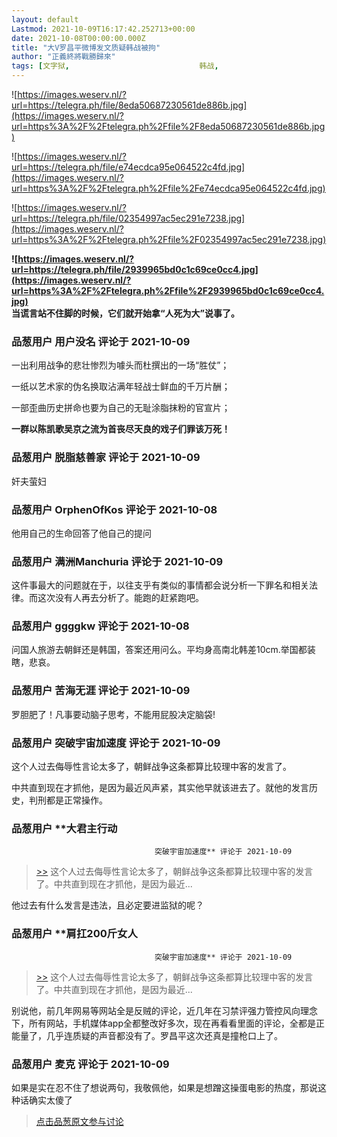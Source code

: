 ```yaml
---
layout: default
Lastmod: 2021-10-09T16:17:42.252713+00:00
date: 2021-10-08T00:00:00.000Z
title: "大V罗昌平微博发文质疑韩战被拘"
author: "正義終將戰勝歸來"
tags: [文字狱,								韩战,								长津湖]
---
```


![https://images.weserv.nl/?url=https://telegra.ph/file/8eda50687230561de886b.jpg](https://images.weserv.nl/?url=https%3A%2F%2Ftelegra.ph%2Ffile%2F8eda50687230561de886b.jpg)  
  
![https://images.weserv.nl/?url=https://telegra.ph/file/e74ecdca95e064522c4fd.jpg](https://images.weserv.nl/?url=https%3A%2F%2Ftelegra.ph%2Ffile%2Fe74ecdca95e064522c4fd.jpg)  
  
![https://images.weserv.nl/?url=https://telegra.ph/file/02354997ac5ec291e7238.jpg](https://images.weserv.nl/?url=https%3A%2F%2Ftelegra.ph%2Ffile%2F02354997ac5ec291e7238.jpg)  
  
**![https://images.weserv.nl/?url=https://telegra.ph/file/2939965bd0c1c69ce0cc4.jpg](https://images.weserv.nl/?url=https%3A%2F%2Ftelegra.ph%2Ffile%2F2939965bd0c1c69ce0cc4.jpg)**  
**当谎言站不住脚的时候，它们就开始拿“人死为大”说事了。**

            
### 品葱用户 **用户没名** 评论于 2021-10-09
        
一出利用战争的悲壮惨烈为噱头而杜撰出的一场“胜仗”；  
  
一纸以艺术家的伪名换取沾满年轻战士鲜血的千万片酬；  
  
一部歪曲历史拼命也要为自己的无耻涂脂抹粉的官宣片；  
  
**一群以陈凯歌吴京之流为首丧尽天良的戏子们罪该万死！**
        


            
### 品葱用户 **脱脂慈善家** 评论于 2021-10-09
        
奸夫萤妇
        


            
### 品葱用户 **OrphenOfKos** 评论于 2021-10-08
        
他用自己的生命回答了他自己的提问
        


            
### 品葱用户 **满洲Manchuria** 评论于 2021-10-09
        
这件事最大的问题就在于，以往支乎有类似的事情都会说分析一下罪名和相关法律。而这次没有人再去分析了。能跑的赶紧跑吧。
        


            
### 品葱用户 **ggggkw** 评论于 2021-10-08
        
问国人旅游去朝鲜还是韩国，答案还用问么。平均身高南北韩差10cm.举国都装瞎，悲哀。
        


            
### 品葱用户 **苦海无涯** 评论于 2021-10-09
        
罗胆肥了！凡事要动脑子思考，不能用屁股决定脑袋!
        


            
### 品葱用户 **突破宇宙加速度** 评论于 2021-10-09
        
这个人过去侮辱性言论太多了，朝鲜战争这条都算比较理中客的发言了。  
  
中共直到现在才抓他，是因为最近风声紧，其实他早就该进去了。就他的发言历史，判刑都是正常操作。
        


            
### 品葱用户 **大君主行动				
									突破宇宙加速度** 评论于 2021-10-09
        
> [\>>]( "/article/item_id-702997#") 这个人过去侮辱性言论太多了，朝鲜战争这条都算比较理中客的发言了。中共直到现在才抓他，是因为最近...

  
他过去有什么发言是违法，且必定要进监狱的呢？
        


            
### 品葱用户 **肩扛200斤女人				
									突破宇宙加速度** 评论于 2021-10-09
        
> [\>>]( "/article/item_id-702997#") 这个人过去侮辱性言论太多了，朝鲜战争这条都算比较理中客的发言了。中共直到现在才抓他，是因为最近...

  
  
别说他，前几年网易等网站全是反贼的评论，近几年在习禁评强力管控风向理念下，所有网站，手机媒体app全都整改好多次，现在再看看里面的评论，全都是正能量了，几乎连质疑的声音都没有了。罗昌平这次还真是撞枪口上了。
        


            
### 品葱用户 **麦克** 评论于 2021-10-09
        
如果是实在忍不住了想说两句，我敬佩他，如果是想蹭这操蛋电影的热度，那说这种话确实太傻了
        






> [点击品葱原文参与讨论](https://pincong.rocks/article/id-36144__sort_key-agree_count__sort-DESC)

